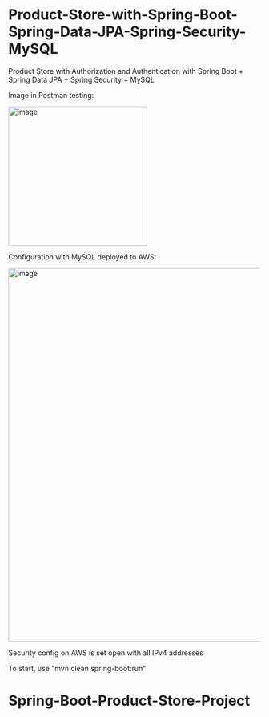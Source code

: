 # Product-Store-with-Spring-Boot-Spring-Data-JPA-Spring-Security-MySQL
Product Store with Authorization and Authentication with Spring Boot + Spring Data JPA + Spring Security + MySQL

Image in Postman testing:

<img width="277" alt="image" src="https://user-images.githubusercontent.com/89829761/211303549-7c572d68-1654-423d-953f-3f5e32c07570.png">

Configuration with MySQL deployed to AWS:

<img width="744" alt="image" src="https://user-images.githubusercontent.com/89829761/212752963-a292de7f-d7b8-481f-92f1-049a4e44510c.png">


Security config on AWS is set open with all IPv4 addresses

To start, use "mvn clean spring-boot:run"

# Spring-Boot-Product-Store-Project
